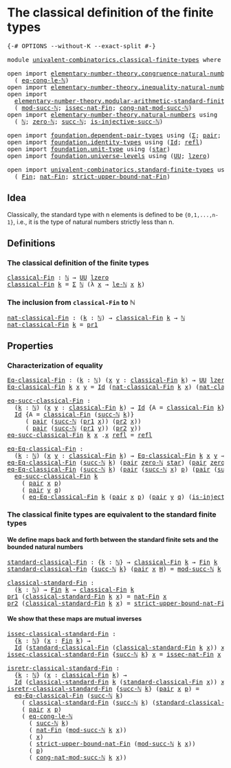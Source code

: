 # The classical definition of the finite types

<pre class="Agda"><a id="57" class="Symbol">{-#</a> <a id="61" class="Keyword">OPTIONS</a> <a id="69" class="Pragma">--without-K</a> <a id="81" class="Pragma">--exact-split</a> <a id="95" class="Symbol">#-}</a>

<a id="100" class="Keyword">module</a> <a id="107" href="univalent-combinatorics.classical-finite-types.html" class="Module">univalent-combinatorics.classical-finite-types</a> <a id="154" class="Keyword">where</a>

<a id="161" class="Keyword">open</a> <a id="166" class="Keyword">import</a> <a id="173" href="elementary-number-theory.congruence-natural-numbers.html" class="Module">elementary-number-theory.congruence-natural-numbers</a> <a id="225" class="Keyword">using</a>
  <a id="233" class="Symbol">(</a> <a id="235" href="elementary-number-theory.congruence-natural-numbers.html#4336" class="Function">eq-cong-le-ℕ</a><a id="247" class="Symbol">)</a>
<a id="249" class="Keyword">open</a> <a id="254" class="Keyword">import</a> <a id="261" href="elementary-number-theory.inequality-natural-numbers.html" class="Module">elementary-number-theory.inequality-natural-numbers</a> <a id="313" class="Keyword">using</a> <a id="319" class="Symbol">(</a><a id="320" href="elementary-number-theory.inequality-natural-numbers.html#7781" class="Function">le-ℕ</a><a id="324" class="Symbol">)</a>
<a id="326" class="Keyword">open</a> <a id="331" class="Keyword">import</a>
  <a id="340" href="elementary-number-theory.modular-arithmetic-standard-finite-types.html" class="Module">elementary-number-theory.modular-arithmetic-standard-finite-types</a> <a id="406" class="Keyword">using</a>
  <a id="414" class="Symbol">(</a> <a id="416" href="elementary-number-theory.modular-arithmetic-standard-finite-types.html#2873" class="Function">mod-succ-ℕ</a><a id="426" class="Symbol">;</a> <a id="428" href="elementary-number-theory.modular-arithmetic-standard-finite-types.html#5492" class="Function">issec-nat-Fin</a><a id="441" class="Symbol">;</a> <a id="443" href="elementary-number-theory.modular-arithmetic-standard-finite-types.html#3580" class="Function">cong-nat-mod-succ-ℕ</a><a id="462" class="Symbol">)</a>
<a id="464" class="Keyword">open</a> <a id="469" class="Keyword">import</a> <a id="476" href="elementary-number-theory.natural-numbers.html" class="Module">elementary-number-theory.natural-numbers</a> <a id="517" class="Keyword">using</a>
  <a id="525" class="Symbol">(</a> <a id="527" href="elementary-number-theory.natural-numbers.html#1444" class="Datatype">ℕ</a><a id="528" class="Symbol">;</a> <a id="530" href="elementary-number-theory.natural-numbers.html#1465" class="InductiveConstructor">zero-ℕ</a><a id="536" class="Symbol">;</a> <a id="538" href="elementary-number-theory.natural-numbers.html#1478" class="InductiveConstructor">succ-ℕ</a><a id="544" class="Symbol">;</a> <a id="546" href="elementary-number-theory.natural-numbers.html#2693" class="Function">is-injective-succ-ℕ</a><a id="565" class="Symbol">)</a>

<a id="568" class="Keyword">open</a> <a id="573" class="Keyword">import</a> <a id="580" href="foundation.dependent-pair-types.html" class="Module">foundation.dependent-pair-types</a> <a id="612" class="Keyword">using</a> <a id="618" class="Symbol">(</a><a id="619" href="foundation-core.dependent-pair-types.html#502" class="Record">Σ</a><a id="620" class="Symbol">;</a> <a id="622" href="foundation-core.dependent-pair-types.html#575" class="InductiveConstructor">pair</a><a id="626" class="Symbol">;</a> <a id="628" href="foundation-core.dependent-pair-types.html#592" class="Field">pr1</a><a id="631" class="Symbol">;</a> <a id="633" href="foundation-core.dependent-pair-types.html#604" class="Field">pr2</a><a id="636" class="Symbol">)</a>
<a id="638" class="Keyword">open</a> <a id="643" class="Keyword">import</a> <a id="650" href="foundation.identity-types.html" class="Module">foundation.identity-types</a> <a id="676" class="Keyword">using</a> <a id="682" class="Symbol">(</a><a id="683" href="foundation-core.identity-types.html#641" class="Datatype">Id</a><a id="685" class="Symbol">;</a> <a id="687" href="foundation-core.identity-types.html#694" class="InductiveConstructor">refl</a><a id="691" class="Symbol">)</a>
<a id="693" class="Keyword">open</a> <a id="698" class="Keyword">import</a> <a id="705" href="foundation.unit-type.html" class="Module">foundation.unit-type</a> <a id="726" class="Keyword">using</a> <a id="732" class="Symbol">(</a><a id="733" href="foundation.unit-type.html#999" class="InductiveConstructor">star</a><a id="737" class="Symbol">)</a>
<a id="739" class="Keyword">open</a> <a id="744" class="Keyword">import</a> <a id="751" href="foundation.universe-levels.html" class="Module">foundation.universe-levels</a> <a id="778" class="Keyword">using</a> <a id="784" class="Symbol">(</a><a id="785" href="foundation-core.universe-levels.html#222" class="Primitive">UU</a><a id="787" class="Symbol">;</a> <a id="789" href="Agda.Primitive.html#764" class="Primitive">lzero</a><a id="794" class="Symbol">)</a>

<a id="797" class="Keyword">open</a> <a id="802" class="Keyword">import</a> <a id="809" href="univalent-combinatorics.standard-finite-types.html" class="Module">univalent-combinatorics.standard-finite-types</a> <a id="855" class="Keyword">using</a>
  <a id="863" class="Symbol">(</a> <a id="865" href="univalent-combinatorics.standard-finite-types.html#2072" class="Function">Fin</a><a id="868" class="Symbol">;</a> <a id="870" href="univalent-combinatorics.standard-finite-types.html#5593" class="Function">nat-Fin</a><a id="877" class="Symbol">;</a> <a id="879" href="univalent-combinatorics.standard-finite-types.html#5694" class="Function">strict-upper-bound-nat-Fin</a><a id="905" class="Symbol">)</a>
</pre>
## Idea

Classically, the standard type with n elements is defined to be `{0,1,...,n-1}`, i.e., it is the type of natural numbers strictly less than n.

## Definitions

### The classical definition of the finite types

<pre class="Agda"><a id="classical-Fin"></a><a id="1139" href="univalent-combinatorics.classical-finite-types.html#1139" class="Function">classical-Fin</a> <a id="1153" class="Symbol">:</a> <a id="1155" href="elementary-number-theory.natural-numbers.html#1444" class="Datatype">ℕ</a> <a id="1157" class="Symbol">→</a> <a id="1159" href="foundation-core.universe-levels.html#222" class="Primitive">UU</a> <a id="1162" href="Agda.Primitive.html#764" class="Primitive">lzero</a>
<a id="1168" href="univalent-combinatorics.classical-finite-types.html#1139" class="Function">classical-Fin</a> <a id="1182" href="univalent-combinatorics.classical-finite-types.html#1182" class="Bound">k</a> <a id="1184" class="Symbol">=</a> <a id="1186" href="foundation-core.dependent-pair-types.html#502" class="Record">Σ</a> <a id="1188" href="elementary-number-theory.natural-numbers.html#1444" class="Datatype">ℕ</a> <a id="1190" class="Symbol">(λ</a> <a id="1193" href="univalent-combinatorics.classical-finite-types.html#1193" class="Bound">x</a> <a id="1195" class="Symbol">→</a> <a id="1197" href="elementary-number-theory.inequality-natural-numbers.html#7781" class="Function">le-ℕ</a> <a id="1202" href="univalent-combinatorics.classical-finite-types.html#1193" class="Bound">x</a> <a id="1204" href="univalent-combinatorics.classical-finite-types.html#1182" class="Bound">k</a><a id="1205" class="Symbol">)</a>
</pre>
### The inclusion from `classical-Fin` to ℕ

<pre class="Agda"><a id="nat-classical-Fin"></a><a id="1265" href="univalent-combinatorics.classical-finite-types.html#1265" class="Function">nat-classical-Fin</a> <a id="1283" class="Symbol">:</a> <a id="1285" class="Symbol">(</a><a id="1286" href="univalent-combinatorics.classical-finite-types.html#1286" class="Bound">k</a> <a id="1288" class="Symbol">:</a> <a id="1290" href="elementary-number-theory.natural-numbers.html#1444" class="Datatype">ℕ</a><a id="1291" class="Symbol">)</a> <a id="1293" class="Symbol">→</a> <a id="1295" href="univalent-combinatorics.classical-finite-types.html#1139" class="Function">classical-Fin</a> <a id="1309" href="univalent-combinatorics.classical-finite-types.html#1286" class="Bound">k</a> <a id="1311" class="Symbol">→</a> <a id="1313" href="elementary-number-theory.natural-numbers.html#1444" class="Datatype">ℕ</a>
<a id="1315" href="univalent-combinatorics.classical-finite-types.html#1265" class="Function">nat-classical-Fin</a> <a id="1333" href="univalent-combinatorics.classical-finite-types.html#1333" class="Bound">k</a> <a id="1335" class="Symbol">=</a> <a id="1337" href="foundation-core.dependent-pair-types.html#592" class="Field">pr1</a>
</pre>
## Properties

### Characterization of equality

<pre class="Agda"><a id="Eq-classical-Fin"></a><a id="1403" href="univalent-combinatorics.classical-finite-types.html#1403" class="Function">Eq-classical-Fin</a> <a id="1420" class="Symbol">:</a> <a id="1422" class="Symbol">(</a><a id="1423" href="univalent-combinatorics.classical-finite-types.html#1423" class="Bound">k</a> <a id="1425" class="Symbol">:</a> <a id="1427" href="elementary-number-theory.natural-numbers.html#1444" class="Datatype">ℕ</a><a id="1428" class="Symbol">)</a> <a id="1430" class="Symbol">(</a><a id="1431" href="univalent-combinatorics.classical-finite-types.html#1431" class="Bound">x</a> <a id="1433" href="univalent-combinatorics.classical-finite-types.html#1433" class="Bound">y</a> <a id="1435" class="Symbol">:</a> <a id="1437" href="univalent-combinatorics.classical-finite-types.html#1139" class="Function">classical-Fin</a> <a id="1451" href="univalent-combinatorics.classical-finite-types.html#1423" class="Bound">k</a><a id="1452" class="Symbol">)</a> <a id="1454" class="Symbol">→</a> <a id="1456" href="foundation-core.universe-levels.html#222" class="Primitive">UU</a> <a id="1459" href="Agda.Primitive.html#764" class="Primitive">lzero</a>
<a id="1465" href="univalent-combinatorics.classical-finite-types.html#1403" class="Function">Eq-classical-Fin</a> <a id="1482" href="univalent-combinatorics.classical-finite-types.html#1482" class="Bound">k</a> <a id="1484" href="univalent-combinatorics.classical-finite-types.html#1484" class="Bound">x</a> <a id="1486" href="univalent-combinatorics.classical-finite-types.html#1486" class="Bound">y</a> <a id="1488" class="Symbol">=</a> <a id="1490" href="foundation-core.identity-types.html#641" class="Datatype">Id</a> <a id="1493" class="Symbol">(</a><a id="1494" href="univalent-combinatorics.classical-finite-types.html#1265" class="Function">nat-classical-Fin</a> <a id="1512" href="univalent-combinatorics.classical-finite-types.html#1482" class="Bound">k</a> <a id="1514" href="univalent-combinatorics.classical-finite-types.html#1484" class="Bound">x</a><a id="1515" class="Symbol">)</a> <a id="1517" class="Symbol">(</a><a id="1518" href="univalent-combinatorics.classical-finite-types.html#1265" class="Function">nat-classical-Fin</a> <a id="1536" href="univalent-combinatorics.classical-finite-types.html#1482" class="Bound">k</a> <a id="1538" href="univalent-combinatorics.classical-finite-types.html#1486" class="Bound">y</a><a id="1539" class="Symbol">)</a>

<a id="eq-succ-classical-Fin"></a><a id="1542" href="univalent-combinatorics.classical-finite-types.html#1542" class="Function">eq-succ-classical-Fin</a> <a id="1564" class="Symbol">:</a>
  <a id="1568" class="Symbol">(</a><a id="1569" href="univalent-combinatorics.classical-finite-types.html#1569" class="Bound">k</a> <a id="1571" class="Symbol">:</a> <a id="1573" href="elementary-number-theory.natural-numbers.html#1444" class="Datatype">ℕ</a><a id="1574" class="Symbol">)</a> <a id="1576" class="Symbol">(</a><a id="1577" href="univalent-combinatorics.classical-finite-types.html#1577" class="Bound">x</a> <a id="1579" href="univalent-combinatorics.classical-finite-types.html#1579" class="Bound">y</a> <a id="1581" class="Symbol">:</a> <a id="1583" href="univalent-combinatorics.classical-finite-types.html#1139" class="Function">classical-Fin</a> <a id="1597" href="univalent-combinatorics.classical-finite-types.html#1569" class="Bound">k</a><a id="1598" class="Symbol">)</a> <a id="1600" class="Symbol">→</a> <a id="1602" href="foundation-core.identity-types.html#641" class="Datatype">Id</a> <a id="1605" class="Symbol">{</a><a id="1606" class="Argument">A</a> <a id="1608" class="Symbol">=</a> <a id="1610" href="univalent-combinatorics.classical-finite-types.html#1139" class="Function">classical-Fin</a> <a id="1624" href="univalent-combinatorics.classical-finite-types.html#1569" class="Bound">k</a><a id="1625" class="Symbol">}</a> <a id="1627" href="univalent-combinatorics.classical-finite-types.html#1577" class="Bound">x</a> <a id="1629" href="univalent-combinatorics.classical-finite-types.html#1579" class="Bound">y</a> <a id="1631" class="Symbol">→</a>
  <a id="1635" href="foundation-core.identity-types.html#641" class="Datatype">Id</a> <a id="1638" class="Symbol">{</a><a id="1639" class="Argument">A</a> <a id="1641" class="Symbol">=</a> <a id="1643" href="univalent-combinatorics.classical-finite-types.html#1139" class="Function">classical-Fin</a> <a id="1657" class="Symbol">(</a><a id="1658" href="elementary-number-theory.natural-numbers.html#1478" class="InductiveConstructor">succ-ℕ</a> <a id="1665" href="univalent-combinatorics.classical-finite-types.html#1569" class="Bound">k</a><a id="1666" class="Symbol">)}</a>
     <a id="1674" class="Symbol">(</a> <a id="1676" href="foundation-core.dependent-pair-types.html#575" class="InductiveConstructor">pair</a> <a id="1681" class="Symbol">(</a><a id="1682" href="elementary-number-theory.natural-numbers.html#1478" class="InductiveConstructor">succ-ℕ</a> <a id="1689" class="Symbol">(</a><a id="1690" href="foundation-core.dependent-pair-types.html#592" class="Field">pr1</a> <a id="1694" href="univalent-combinatorics.classical-finite-types.html#1577" class="Bound">x</a><a id="1695" class="Symbol">))</a> <a id="1698" class="Symbol">(</a><a id="1699" href="foundation-core.dependent-pair-types.html#604" class="Field">pr2</a> <a id="1703" href="univalent-combinatorics.classical-finite-types.html#1577" class="Bound">x</a><a id="1704" class="Symbol">))</a>
     <a id="1712" class="Symbol">(</a> <a id="1714" href="foundation-core.dependent-pair-types.html#575" class="InductiveConstructor">pair</a> <a id="1719" class="Symbol">(</a><a id="1720" href="elementary-number-theory.natural-numbers.html#1478" class="InductiveConstructor">succ-ℕ</a> <a id="1727" class="Symbol">(</a><a id="1728" href="foundation-core.dependent-pair-types.html#592" class="Field">pr1</a> <a id="1732" href="univalent-combinatorics.classical-finite-types.html#1579" class="Bound">y</a><a id="1733" class="Symbol">))</a> <a id="1736" class="Symbol">(</a><a id="1737" href="foundation-core.dependent-pair-types.html#604" class="Field">pr2</a> <a id="1741" href="univalent-combinatorics.classical-finite-types.html#1579" class="Bound">y</a><a id="1742" class="Symbol">))</a>
<a id="1745" href="univalent-combinatorics.classical-finite-types.html#1542" class="Function">eq-succ-classical-Fin</a> <a id="1767" href="univalent-combinatorics.classical-finite-types.html#1767" class="Bound">k</a> <a id="1769" href="univalent-combinatorics.classical-finite-types.html#1769" class="Bound">x</a> <a id="1771" class="DottedPattern Symbol">.</a><a id="1772" href="univalent-combinatorics.classical-finite-types.html#1769" class="DottedPattern Bound">x</a> <a id="1774" href="foundation-core.identity-types.html#694" class="InductiveConstructor">refl</a> <a id="1779" class="Symbol">=</a> <a id="1781" href="foundation-core.identity-types.html#694" class="InductiveConstructor">refl</a>

<a id="eq-Eq-classical-Fin"></a><a id="1787" href="univalent-combinatorics.classical-finite-types.html#1787" class="Function">eq-Eq-classical-Fin</a> <a id="1807" class="Symbol">:</a>
  <a id="1811" class="Symbol">(</a><a id="1812" href="univalent-combinatorics.classical-finite-types.html#1812" class="Bound">k</a> <a id="1814" class="Symbol">:</a> <a id="1816" href="elementary-number-theory.natural-numbers.html#1444" class="Datatype">ℕ</a><a id="1817" class="Symbol">)</a> <a id="1819" class="Symbol">(</a><a id="1820" href="univalent-combinatorics.classical-finite-types.html#1820" class="Bound">x</a> <a id="1822" href="univalent-combinatorics.classical-finite-types.html#1822" class="Bound">y</a> <a id="1824" class="Symbol">:</a> <a id="1826" href="univalent-combinatorics.classical-finite-types.html#1139" class="Function">classical-Fin</a> <a id="1840" href="univalent-combinatorics.classical-finite-types.html#1812" class="Bound">k</a><a id="1841" class="Symbol">)</a> <a id="1843" class="Symbol">→</a> <a id="1845" href="univalent-combinatorics.classical-finite-types.html#1403" class="Function">Eq-classical-Fin</a> <a id="1862" href="univalent-combinatorics.classical-finite-types.html#1812" class="Bound">k</a> <a id="1864" href="univalent-combinatorics.classical-finite-types.html#1820" class="Bound">x</a> <a id="1866" href="univalent-combinatorics.classical-finite-types.html#1822" class="Bound">y</a> <a id="1868" class="Symbol">→</a> <a id="1870" href="foundation-core.identity-types.html#641" class="Datatype">Id</a> <a id="1873" href="univalent-combinatorics.classical-finite-types.html#1820" class="Bound">x</a> <a id="1875" href="univalent-combinatorics.classical-finite-types.html#1822" class="Bound">y</a>
<a id="1877" href="univalent-combinatorics.classical-finite-types.html#1787" class="Function">eq-Eq-classical-Fin</a> <a id="1897" class="Symbol">(</a><a id="1898" href="elementary-number-theory.natural-numbers.html#1478" class="InductiveConstructor">succ-ℕ</a> <a id="1905" href="univalent-combinatorics.classical-finite-types.html#1905" class="Bound">k</a><a id="1906" class="Symbol">)</a> <a id="1908" class="Symbol">(</a><a id="1909" href="foundation-core.dependent-pair-types.html#575" class="InductiveConstructor">pair</a> <a id="1914" href="elementary-number-theory.natural-numbers.html#1465" class="InductiveConstructor">zero-ℕ</a> <a id="1921" href="foundation.unit-type.html#999" class="InductiveConstructor">star</a><a id="1925" class="Symbol">)</a> <a id="1927" class="Symbol">(</a><a id="1928" href="foundation-core.dependent-pair-types.html#575" class="InductiveConstructor">pair</a> <a id="1933" href="elementary-number-theory.natural-numbers.html#1465" class="InductiveConstructor">zero-ℕ</a> <a id="1940" href="foundation.unit-type.html#999" class="InductiveConstructor">star</a><a id="1944" class="Symbol">)</a> <a id="1946" href="univalent-combinatorics.classical-finite-types.html#1946" class="Bound">e</a> <a id="1948" class="Symbol">=</a> <a id="1950" href="foundation-core.identity-types.html#694" class="InductiveConstructor">refl</a>
<a id="1955" href="univalent-combinatorics.classical-finite-types.html#1787" class="Function">eq-Eq-classical-Fin</a> <a id="1975" class="Symbol">(</a><a id="1976" href="elementary-number-theory.natural-numbers.html#1478" class="InductiveConstructor">succ-ℕ</a> <a id="1983" href="univalent-combinatorics.classical-finite-types.html#1983" class="Bound">k</a><a id="1984" class="Symbol">)</a> <a id="1986" class="Symbol">(</a><a id="1987" href="foundation-core.dependent-pair-types.html#575" class="InductiveConstructor">pair</a> <a id="1992" class="Symbol">(</a><a id="1993" href="elementary-number-theory.natural-numbers.html#1478" class="InductiveConstructor">succ-ℕ</a> <a id="2000" href="univalent-combinatorics.classical-finite-types.html#2000" class="Bound">x</a><a id="2001" class="Symbol">)</a> <a id="2003" href="univalent-combinatorics.classical-finite-types.html#2003" class="Bound">p</a><a id="2004" class="Symbol">)</a> <a id="2006" class="Symbol">(</a><a id="2007" href="foundation-core.dependent-pair-types.html#575" class="InductiveConstructor">pair</a> <a id="2012" class="Symbol">(</a><a id="2013" href="elementary-number-theory.natural-numbers.html#1478" class="InductiveConstructor">succ-ℕ</a> <a id="2020" href="univalent-combinatorics.classical-finite-types.html#2020" class="Bound">y</a><a id="2021" class="Symbol">)</a> <a id="2023" href="univalent-combinatorics.classical-finite-types.html#2023" class="Bound">q</a><a id="2024" class="Symbol">)</a> <a id="2026" href="univalent-combinatorics.classical-finite-types.html#2026" class="Bound">e</a> <a id="2028" class="Symbol">=</a>
  <a id="2032" href="univalent-combinatorics.classical-finite-types.html#1542" class="Function">eq-succ-classical-Fin</a> <a id="2054" href="univalent-combinatorics.classical-finite-types.html#1983" class="Bound">k</a>
    <a id="2060" class="Symbol">(</a> <a id="2062" href="foundation-core.dependent-pair-types.html#575" class="InductiveConstructor">pair</a> <a id="2067" href="univalent-combinatorics.classical-finite-types.html#2000" class="Bound">x</a> <a id="2069" href="univalent-combinatorics.classical-finite-types.html#2003" class="Bound">p</a><a id="2070" class="Symbol">)</a>
    <a id="2076" class="Symbol">(</a> <a id="2078" href="foundation-core.dependent-pair-types.html#575" class="InductiveConstructor">pair</a> <a id="2083" href="univalent-combinatorics.classical-finite-types.html#2020" class="Bound">y</a> <a id="2085" href="univalent-combinatorics.classical-finite-types.html#2023" class="Bound">q</a><a id="2086" class="Symbol">)</a>
    <a id="2092" class="Symbol">(</a> <a id="2094" href="univalent-combinatorics.classical-finite-types.html#1787" class="Function">eq-Eq-classical-Fin</a> <a id="2114" href="univalent-combinatorics.classical-finite-types.html#1983" class="Bound">k</a> <a id="2116" class="Symbol">(</a><a id="2117" href="foundation-core.dependent-pair-types.html#575" class="InductiveConstructor">pair</a> <a id="2122" href="univalent-combinatorics.classical-finite-types.html#2000" class="Bound">x</a> <a id="2124" href="univalent-combinatorics.classical-finite-types.html#2003" class="Bound">p</a><a id="2125" class="Symbol">)</a> <a id="2127" class="Symbol">(</a><a id="2128" href="foundation-core.dependent-pair-types.html#575" class="InductiveConstructor">pair</a> <a id="2133" href="univalent-combinatorics.classical-finite-types.html#2020" class="Bound">y</a> <a id="2135" href="univalent-combinatorics.classical-finite-types.html#2023" class="Bound">q</a><a id="2136" class="Symbol">)</a> <a id="2138" class="Symbol">(</a><a id="2139" href="elementary-number-theory.natural-numbers.html#2693" class="Function">is-injective-succ-ℕ</a> <a id="2159" href="univalent-combinatorics.classical-finite-types.html#2026" class="Bound">e</a><a id="2160" class="Symbol">))</a>
</pre>
### The classical finite types are equivalent to the standard finite types

#### We define maps back and forth between the standard finite sets and the bounded natural numbers

<pre class="Agda"><a id="standard-classical-Fin"></a><a id="2353" href="univalent-combinatorics.classical-finite-types.html#2353" class="Function">standard-classical-Fin</a> <a id="2376" class="Symbol">:</a> <a id="2378" class="Symbol">{</a><a id="2379" href="univalent-combinatorics.classical-finite-types.html#2379" class="Bound">k</a> <a id="2381" class="Symbol">:</a> <a id="2383" href="elementary-number-theory.natural-numbers.html#1444" class="Datatype">ℕ</a><a id="2384" class="Symbol">}</a> <a id="2386" class="Symbol">→</a> <a id="2388" href="univalent-combinatorics.classical-finite-types.html#1139" class="Function">classical-Fin</a> <a id="2402" href="univalent-combinatorics.classical-finite-types.html#2379" class="Bound">k</a> <a id="2404" class="Symbol">→</a> <a id="2406" href="univalent-combinatorics.standard-finite-types.html#2072" class="Function">Fin</a> <a id="2410" href="univalent-combinatorics.classical-finite-types.html#2379" class="Bound">k</a>
<a id="2412" href="univalent-combinatorics.classical-finite-types.html#2353" class="Function">standard-classical-Fin</a> <a id="2435" class="Symbol">{</a><a id="2436" href="elementary-number-theory.natural-numbers.html#1478" class="InductiveConstructor">succ-ℕ</a> <a id="2443" href="univalent-combinatorics.classical-finite-types.html#2443" class="Bound">k</a><a id="2444" class="Symbol">}</a> <a id="2446" class="Symbol">(</a><a id="2447" href="foundation-core.dependent-pair-types.html#575" class="InductiveConstructor">pair</a> <a id="2452" href="univalent-combinatorics.classical-finite-types.html#2452" class="Bound">x</a> <a id="2454" href="univalent-combinatorics.classical-finite-types.html#2454" class="Bound">H</a><a id="2455" class="Symbol">)</a> <a id="2457" class="Symbol">=</a> <a id="2459" href="elementary-number-theory.modular-arithmetic-standard-finite-types.html#2873" class="Function">mod-succ-ℕ</a> <a id="2470" href="univalent-combinatorics.classical-finite-types.html#2443" class="Bound">k</a> <a id="2472" href="univalent-combinatorics.classical-finite-types.html#2452" class="Bound">x</a>

<a id="classical-standard-Fin"></a><a id="2475" href="univalent-combinatorics.classical-finite-types.html#2475" class="Function">classical-standard-Fin</a> <a id="2498" class="Symbol">:</a>
  <a id="2502" class="Symbol">(</a><a id="2503" href="univalent-combinatorics.classical-finite-types.html#2503" class="Bound">k</a> <a id="2505" class="Symbol">:</a> <a id="2507" href="elementary-number-theory.natural-numbers.html#1444" class="Datatype">ℕ</a><a id="2508" class="Symbol">)</a> <a id="2510" class="Symbol">→</a> <a id="2512" href="univalent-combinatorics.standard-finite-types.html#2072" class="Function">Fin</a> <a id="2516" href="univalent-combinatorics.classical-finite-types.html#2503" class="Bound">k</a> <a id="2518" class="Symbol">→</a> <a id="2520" href="univalent-combinatorics.classical-finite-types.html#1139" class="Function">classical-Fin</a> <a id="2534" href="univalent-combinatorics.classical-finite-types.html#2503" class="Bound">k</a>
<a id="2536" href="foundation-core.dependent-pair-types.html#592" class="Field">pr1</a> <a id="2540" class="Symbol">(</a><a id="2541" href="univalent-combinatorics.classical-finite-types.html#2475" class="Function">classical-standard-Fin</a> <a id="2564" href="univalent-combinatorics.classical-finite-types.html#2564" class="Bound">k</a> <a id="2566" href="univalent-combinatorics.classical-finite-types.html#2566" class="Bound">x</a><a id="2567" class="Symbol">)</a> <a id="2569" class="Symbol">=</a> <a id="2571" href="univalent-combinatorics.standard-finite-types.html#5593" class="Function">nat-Fin</a> <a id="2579" href="univalent-combinatorics.classical-finite-types.html#2566" class="Bound">x</a>
<a id="2581" href="foundation-core.dependent-pair-types.html#604" class="Field">pr2</a> <a id="2585" class="Symbol">(</a><a id="2586" href="univalent-combinatorics.classical-finite-types.html#2475" class="Function">classical-standard-Fin</a> <a id="2609" href="univalent-combinatorics.classical-finite-types.html#2609" class="Bound">k</a> <a id="2611" href="univalent-combinatorics.classical-finite-types.html#2611" class="Bound">x</a><a id="2612" class="Symbol">)</a> <a id="2614" class="Symbol">=</a> <a id="2616" href="univalent-combinatorics.standard-finite-types.html#5694" class="Function">strict-upper-bound-nat-Fin</a> <a id="2643" href="univalent-combinatorics.classical-finite-types.html#2611" class="Bound">x</a>
</pre>
#### We show that these maps are mutual inverses

<pre class="Agda"><a id="issec-classical-standard-Fin"></a><a id="2708" href="univalent-combinatorics.classical-finite-types.html#2708" class="Function">issec-classical-standard-Fin</a> <a id="2737" class="Symbol">:</a>
  <a id="2741" class="Symbol">{</a><a id="2742" href="univalent-combinatorics.classical-finite-types.html#2742" class="Bound">k</a> <a id="2744" class="Symbol">:</a> <a id="2746" href="elementary-number-theory.natural-numbers.html#1444" class="Datatype">ℕ</a><a id="2747" class="Symbol">}</a> <a id="2749" class="Symbol">(</a><a id="2750" href="univalent-combinatorics.classical-finite-types.html#2750" class="Bound">x</a> <a id="2752" class="Symbol">:</a> <a id="2754" href="univalent-combinatorics.standard-finite-types.html#2072" class="Function">Fin</a> <a id="2758" href="univalent-combinatorics.classical-finite-types.html#2742" class="Bound">k</a><a id="2759" class="Symbol">)</a> <a id="2761" class="Symbol">→</a>
  <a id="2765" href="foundation-core.identity-types.html#641" class="Datatype">Id</a> <a id="2768" class="Symbol">(</a><a id="2769" href="univalent-combinatorics.classical-finite-types.html#2353" class="Function">standard-classical-Fin</a> <a id="2792" class="Symbol">(</a><a id="2793" href="univalent-combinatorics.classical-finite-types.html#2475" class="Function">classical-standard-Fin</a> <a id="2816" href="univalent-combinatorics.classical-finite-types.html#2742" class="Bound">k</a> <a id="2818" href="univalent-combinatorics.classical-finite-types.html#2750" class="Bound">x</a><a id="2819" class="Symbol">))</a> <a id="2822" href="univalent-combinatorics.classical-finite-types.html#2750" class="Bound">x</a>
<a id="2824" href="univalent-combinatorics.classical-finite-types.html#2708" class="Function">issec-classical-standard-Fin</a> <a id="2853" class="Symbol">{</a><a id="2854" href="elementary-number-theory.natural-numbers.html#1478" class="InductiveConstructor">succ-ℕ</a> <a id="2861" href="univalent-combinatorics.classical-finite-types.html#2861" class="Bound">k</a><a id="2862" class="Symbol">}</a> <a id="2864" href="univalent-combinatorics.classical-finite-types.html#2864" class="Bound">x</a> <a id="2866" class="Symbol">=</a> <a id="2868" href="elementary-number-theory.modular-arithmetic-standard-finite-types.html#5492" class="Function">issec-nat-Fin</a> <a id="2882" href="univalent-combinatorics.classical-finite-types.html#2864" class="Bound">x</a>

<a id="isretr-classical-standard-Fin"></a><a id="2885" href="univalent-combinatorics.classical-finite-types.html#2885" class="Function">isretr-classical-standard-Fin</a> <a id="2915" class="Symbol">:</a>
  <a id="2919" class="Symbol">{</a><a id="2920" href="univalent-combinatorics.classical-finite-types.html#2920" class="Bound">k</a> <a id="2922" class="Symbol">:</a> <a id="2924" href="elementary-number-theory.natural-numbers.html#1444" class="Datatype">ℕ</a><a id="2925" class="Symbol">}</a> <a id="2927" class="Symbol">(</a><a id="2928" href="univalent-combinatorics.classical-finite-types.html#2928" class="Bound">x</a> <a id="2930" class="Symbol">:</a> <a id="2932" href="univalent-combinatorics.classical-finite-types.html#1139" class="Function">classical-Fin</a> <a id="2946" href="univalent-combinatorics.classical-finite-types.html#2920" class="Bound">k</a><a id="2947" class="Symbol">)</a> <a id="2949" class="Symbol">→</a>
  <a id="2953" href="foundation-core.identity-types.html#641" class="Datatype">Id</a> <a id="2956" class="Symbol">(</a><a id="2957" href="univalent-combinatorics.classical-finite-types.html#2475" class="Function">classical-standard-Fin</a> <a id="2980" href="univalent-combinatorics.classical-finite-types.html#2920" class="Bound">k</a> <a id="2982" class="Symbol">(</a><a id="2983" href="univalent-combinatorics.classical-finite-types.html#2353" class="Function">standard-classical-Fin</a> <a id="3006" href="univalent-combinatorics.classical-finite-types.html#2928" class="Bound">x</a><a id="3007" class="Symbol">))</a> <a id="3010" href="univalent-combinatorics.classical-finite-types.html#2928" class="Bound">x</a>
<a id="3012" href="univalent-combinatorics.classical-finite-types.html#2885" class="Function">isretr-classical-standard-Fin</a> <a id="3042" class="Symbol">{</a><a id="3043" href="elementary-number-theory.natural-numbers.html#1478" class="InductiveConstructor">succ-ℕ</a> <a id="3050" href="univalent-combinatorics.classical-finite-types.html#3050" class="Bound">k</a><a id="3051" class="Symbol">}</a> <a id="3053" class="Symbol">(</a><a id="3054" href="foundation-core.dependent-pair-types.html#575" class="InductiveConstructor">pair</a> <a id="3059" href="univalent-combinatorics.classical-finite-types.html#3059" class="Bound">x</a> <a id="3061" href="univalent-combinatorics.classical-finite-types.html#3061" class="Bound">p</a><a id="3062" class="Symbol">)</a> <a id="3064" class="Symbol">=</a>
  <a id="3068" href="univalent-combinatorics.classical-finite-types.html#1787" class="Function">eq-Eq-classical-Fin</a> <a id="3088" class="Symbol">(</a><a id="3089" href="elementary-number-theory.natural-numbers.html#1478" class="InductiveConstructor">succ-ℕ</a> <a id="3096" href="univalent-combinatorics.classical-finite-types.html#3050" class="Bound">k</a><a id="3097" class="Symbol">)</a>
    <a id="3103" class="Symbol">(</a> <a id="3105" href="univalent-combinatorics.classical-finite-types.html#2475" class="Function">classical-standard-Fin</a> <a id="3128" class="Symbol">(</a><a id="3129" href="elementary-number-theory.natural-numbers.html#1478" class="InductiveConstructor">succ-ℕ</a> <a id="3136" href="univalent-combinatorics.classical-finite-types.html#3050" class="Bound">k</a><a id="3137" class="Symbol">)</a> <a id="3139" class="Symbol">(</a><a id="3140" href="univalent-combinatorics.classical-finite-types.html#2353" class="Function">standard-classical-Fin</a> <a id="3163" class="Symbol">(</a><a id="3164" href="foundation-core.dependent-pair-types.html#575" class="InductiveConstructor">pair</a> <a id="3169" href="univalent-combinatorics.classical-finite-types.html#3059" class="Bound">x</a> <a id="3171" href="univalent-combinatorics.classical-finite-types.html#3061" class="Bound">p</a><a id="3172" class="Symbol">)))</a>
    <a id="3180" class="Symbol">(</a> <a id="3182" href="foundation-core.dependent-pair-types.html#575" class="InductiveConstructor">pair</a> <a id="3187" href="univalent-combinatorics.classical-finite-types.html#3059" class="Bound">x</a> <a id="3189" href="univalent-combinatorics.classical-finite-types.html#3061" class="Bound">p</a><a id="3190" class="Symbol">)</a>
    <a id="3196" class="Symbol">(</a> <a id="3198" href="elementary-number-theory.congruence-natural-numbers.html#4336" class="Function">eq-cong-le-ℕ</a>
      <a id="3217" class="Symbol">(</a> <a id="3219" href="elementary-number-theory.natural-numbers.html#1478" class="InductiveConstructor">succ-ℕ</a> <a id="3226" href="univalent-combinatorics.classical-finite-types.html#3050" class="Bound">k</a><a id="3227" class="Symbol">)</a>
      <a id="3235" class="Symbol">(</a> <a id="3237" href="univalent-combinatorics.standard-finite-types.html#5593" class="Function">nat-Fin</a> <a id="3245" class="Symbol">(</a><a id="3246" href="elementary-number-theory.modular-arithmetic-standard-finite-types.html#2873" class="Function">mod-succ-ℕ</a> <a id="3257" href="univalent-combinatorics.classical-finite-types.html#3050" class="Bound">k</a> <a id="3259" href="univalent-combinatorics.classical-finite-types.html#3059" class="Bound">x</a><a id="3260" class="Symbol">))</a>
      <a id="3269" class="Symbol">(</a> <a id="3271" href="univalent-combinatorics.classical-finite-types.html#3059" class="Bound">x</a><a id="3272" class="Symbol">)</a>
      <a id="3280" class="Symbol">(</a> <a id="3282" href="univalent-combinatorics.standard-finite-types.html#5694" class="Function">strict-upper-bound-nat-Fin</a> <a id="3309" class="Symbol">(</a><a id="3310" href="elementary-number-theory.modular-arithmetic-standard-finite-types.html#2873" class="Function">mod-succ-ℕ</a> <a id="3321" href="univalent-combinatorics.classical-finite-types.html#3050" class="Bound">k</a> <a id="3323" href="univalent-combinatorics.classical-finite-types.html#3059" class="Bound">x</a><a id="3324" class="Symbol">))</a>
      <a id="3333" class="Symbol">(</a> <a id="3335" href="univalent-combinatorics.classical-finite-types.html#3061" class="Bound">p</a><a id="3336" class="Symbol">)</a>
      <a id="3344" class="Symbol">(</a> <a id="3346" href="elementary-number-theory.modular-arithmetic-standard-finite-types.html#3580" class="Function">cong-nat-mod-succ-ℕ</a> <a id="3366" href="univalent-combinatorics.classical-finite-types.html#3050" class="Bound">k</a> <a id="3368" href="univalent-combinatorics.classical-finite-types.html#3059" class="Bound">x</a><a id="3369" class="Symbol">))</a>
</pre>